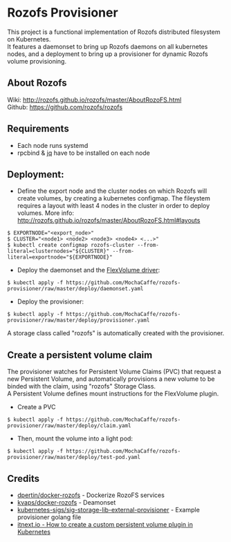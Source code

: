 # Rozofs Provisioner

This project is a functional implementation of Rozofs distributed filesystem on Kubernetes.  
It features a daemonset to bring up Rozofs daemons on all kubernetes nodes,
and a deployment to bring up a provisioner for dynamic Rozofs volume provisioning.  

## About Rozofs
Wiki: http://rozofs.github.io/rozofs/master/AboutRozoFS.html  
Github: https://github.com/rozofs/rozofs

## Requirements
  - Each node runs systemd
  - rpcbind & [jq](https://stedolan.github.io/jq/) have to be installed on each node
## Deployment:

  - Define the export node and the cluster nodes on which Rozofs will create volumes, by creating a kubernetes configmap.  The fileystem requires a layout with least 4 nodes in the cluster in order to deploy volumes. More info: http://rozofs.github.io/rozofs/master/AboutRozoFS.html#layouts
```
$ EXPORTNODE="<export_node>"
$ CLUSTER="<node1> <node2> <node3> <node4> <...>"
$ kubectl create configmap rozofs-cluster --from-literal=clusternodes="${CLUSTER}" --from-literal=exportnode="${EXPORTNODE}"
```
  - Deploy the daemonset and the [FlexVolume driver](https://github.com/kubernetes/community/blob/master/contributors/devel/sig-storage/flexvolume.md):
```
$ kubectl apply -f https://github.com/MochaCaffe/rozofs-provisioner/raw/master/deploy/daemonset.yaml
```
  - Deploy the provisioner:
``` 
$ kubectl apply -f https://github.com/MochaCaffe/rozofs-provisioner/raw/master/deploy/provisioner.yaml
```
A storage class called "rozofs" is automatically created with the provisioner.

## Create a persistent volume claim
The provisioner watches for Persistent Volume Claims (PVC) that request a new Persistent Volume, and automatically provisions a new volume to be binded with the claim, using "rozofs" Storage Class.  
A Persistent Volume defines mount instructions for the FlexVolume plugin.  
  - Create a PVC
```
$ kubectl apply -f https://github.com/MochaCaffe/rozofs-provisioner/raw/master/deploy/claim.yaml
```

  - Then, mount the volume into a light pod:

```
$ kubectl apply -f https://github.com/MochaCaffe/rozofs-provisioner/raw/master/deploy/test-pod.yaml
```
## Credits
  - [dpertin/docker-rozofs]  - Dockerize RozoFS services 
  - [kvaps/docker-rozofs]  - Deamonset
  - [kubernetes-sigs/sig-storage-lib-external-provisioner] - Example provisioner golang file
  - [itnext.io - How to create a custom persistent volume plugin in Kubernetes](https://itnext.io/how-to-create-a-custom-persistent-volume-plugin-in-kubernetes-via-flexvolume-part-1-f6d9d966e123)

   [rozofs/rozofs]: <https://github.com/rozofs/rozofs>
   [dpertin/docker-rozofs]: <https://github.com/dpertin/docker-rozofs>
   [kvaps/flexvolume-block]: <https://github.com/kvaps/flexvolume-block>
   [kvaps/docker-rozofs]: <https://github.com/kvaps/docker-rozofs>
   [kubernetes-sigs/sig-storage-lib-external-provisioner]: <https://github.com/kubernetes-sigs/sig-storage-lib-external-provisioner>
